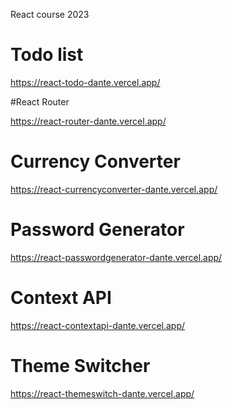 React course 2023
# Todo list 
https://react-todo-dante.vercel.app/

#React Router

https://react-router-dante.vercel.app/

# Currency Converter
https://react-currencyconverter-dante.vercel.app/

# Password Generator

https://react-passwordgenerator-dante.vercel.app/

# Context API

https://react-contextapi-dante.vercel.app/

# Theme Switcher

https://react-themeswitch-dante.vercel.app/
